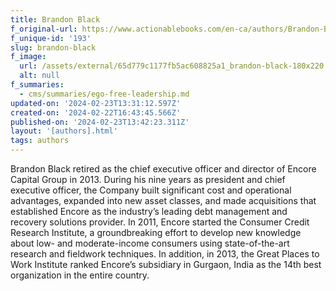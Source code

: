 ```yaml
---
title: Brandon Black
f_original-url: https://www.actionablebooks.com/en-ca/authors/Brandon-Black/
f_unique-id: '193'
slug: brandon-black
f_image:
  url: /assets/external/65d779c1177fb5ac608825a1_brandon-black-180x220.jpeg
  alt: null
f_summaries:
  - cms/summaries/ego-free-leadership.md
updated-on: '2024-02-23T13:31:12.597Z'
created-on: '2024-02-22T16:43:45.566Z'
published-on: '2024-02-23T13:42:23.311Z'
layout: '[authors].html'
tags: authors
---
```


Brandon Black retired as the chief executive officer and director of Encore Capital Group in 2013. During his nine years as president and chief executive officer, the Company built significant cost and operational advantages, expanded into new asset classes, and made acquisitions that established Encore as the industry’s leading debt management and recovery solutions provider. In 2011, Encore started the Consumer Credit Research Institute, a groundbreaking effort to develop new knowledge about low- and moderate-income consumers using state-of-the-art research and fieldwork techniques. In addition, in 2013, the Great Places to Work Institute ranked Encore’s subsidiary in Gurgaon, India as the 14th best organization in the entire country.
